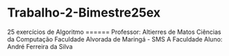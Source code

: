# Trabalho-2-Bimestre25ex
25 exercícios de Algoritmo ====== Professor:  Altierres de Matos
Ciências da Computação
Faculdade Alvorada de Maringá - SMS A Faculdade
Aluno: André Ferreira da Silva
